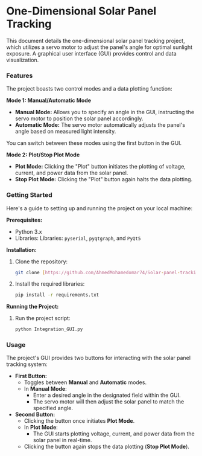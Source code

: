 # One-Dimensional Solar Panel Tracking

This document details the one-dimensional solar panel tracking project, which utilizes a servo motor to adjust the panel's angle for optimal sunlight exposure. A graphical user interface (GUI) provides control and data visualization.

### Features

The project boasts two control modes and a data plotting function:

**Mode 1: Manual/Automatic Mode**

* **Manual Mode:**  Allows you to specify an angle in the GUI, instructing the servo motor to position the solar panel accordingly.
* **Automatic Mode:** The servo motor automatically adjusts the panel's angle based on measured light intensity.

You can switch between these modes using the first button in the GUI.

**Mode 2: Plot/Stop Plot Mode**

* **Plot Mode:** Clicking the "Plot" button initiates the plotting of voltage, current, and power data from the solar panel.
* **Stop Plot Mode:** Clicking the "Plot" button again halts the data plotting.

### Getting Started

Here's a guide to setting up and running the project on your local machine:

**Prerequisites:**

* Python 3.x
* Libraries: Libraries: `pyserial`, `pyqtgraph`, and `PyQt5`

**Installation:**

1. Clone the repository:

   ```bash
   git clone [https://github.com/AhmedMohamedomar74/Solar-panel-tracking.git]
2. Install the required libraries:
    ```bash
    pip install -r requirements.txt

**Running the Project:**
1. Run the project script:

    ```bash
    python Integration_GUI.py

### Usage

The project's GUI provides two buttons for interacting with the solar panel tracking system:

* **First Button:**
    * Toggles between **Manual** and **Automatic** modes.
    * In **Manual Mode**:
        * Enter a desired angle in the designated field within the GUI.
        * The servo motor will then adjust the solar panel to match the specified angle.
* **Second Button:**
    * Clicking the button once initiates **Plot Mode**.
    * In **Plot Mode**:
        * The GUI starts plotting voltage, current, and power data from the solar panel in real-time.
    * Clicking the button again stops the data plotting (**Stop Plot Mode**).


